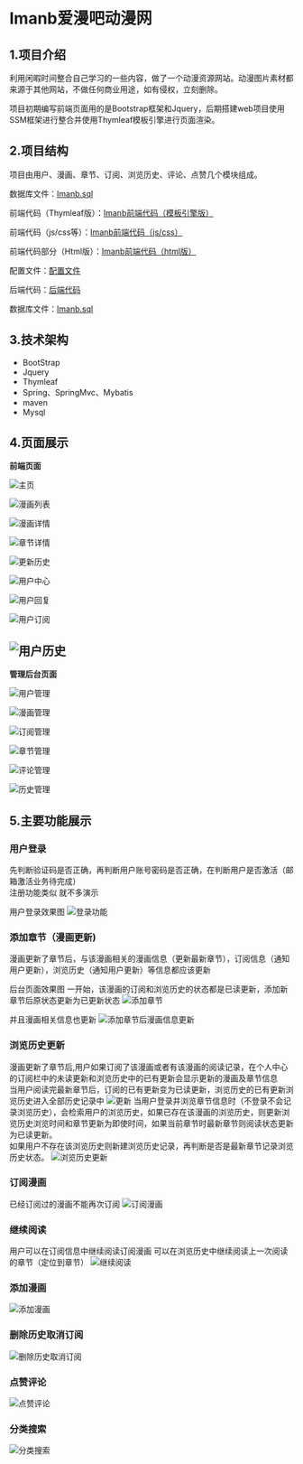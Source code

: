 Imanb爱漫吧动漫网
====
1.项目介绍
---
利用闲暇时间整合自己学习的一些内容，做了一个动漫资源网站。动漫图片素材都来源于其他网站，不做任何商业用途，如有侵权，立刻删除。

项目初期编写前端页面用的是Bootstrap框架和Jquery，后期搭建web项目使用SSM框架进行整合并使用Thymleaf模板引擎进行页面渲染。

2.项目结构
---
项目由用户、漫画、章节、订阅、浏览历史、评论、点赞几个模块组成。

数据库文件：[Imanb.sql](imanb.sql)

前端代码（Thymleaf版）：[Imanb前端代码（模板引擎版）](src/main/webapp/WEB-INF/templates)

前端代码（js/css等）：[Imanb前端代码（js/css）](src/main/webapp/static)

前端代码部分（Html版）：[Imanb前端代码（html版）](https://github.com/LarimarTyl/Imanb)

配置文件：[配置文件](src/main/resource)

后端代码：[后端代码](src/main/java)

数据库文件：[Imanb.sql](imanb.sql)

3.技术架构
---
* BootStrap
* Jquery
* Thymleaf
* Spring、SpringMvc、Mybatis
* maven
* Mysql

4.页面展示
---
**前端页面**

![主页](show/index.png "主页")

![漫画列表](show/list.png "漫画列表")

![漫画详情](show/detail.png "漫画详情")

![章节详情](show/detailInfo.png "章节详情")

![更新历史](show/update.png "更新历史")

![用户中心](show/userInfo.png "用户中心")

![用户回复](show/userRevert.png "用户回复")

![用户订阅](show/userOrder.png "用户订阅")

![用户历史](show/userHistory.png "用户历史")
-------------------
**管理后台页面**

![用户管理](show/userAdmin.png "用户管理")

![漫画管理](show/comicAdmin.png "漫画管理")

![订阅管理](show/orderAdmin.png "订阅管理")

![章节管理](show/detailAdmin.png "章节管理")

![评论管理](show/commentAdmin.png "评论管理")

![历史管理](show/historyAdmin.png "历史管理")

5.主要功能展示
---
### 用户登录

先判断验证码是否正确，再判断用户账号密码是否正确，在判断用户是否激活（邮箱激活业务待完成）<br>
注册功能类似 就不多演示

用户登录效果图
![登录功能](show/login.gif "登录功能")

### 添加章节（漫画更新)

漫画更新了章节后，与该漫画相关的漫画信息（更新最新章节），订阅信息（通知用户更新），浏览历史（通知用户更新）等信息都应该更新

后台页面效果图
一开始，该漫画的订阅和浏览历史的状态都是已读更新，添加新章节后原状态更新为已更新状态
![添加章节](show/updateDetail.gif "添加章节")

并且漫画相关信息也更新
![添加章节后漫画信息更新](show/updateDetail.png "添加章节后漫画信息更新")

### 浏览历史更新

漫画更新了章节后,用户如果订阅了该漫画或者有该漫画的阅读记录，在个人中心的订阅栏中的未读更新和浏览历史中的已有更新会显示更新的漫画及章节信息<br>
当用户阅读完最新章节后，订阅的已有更新变为已读更新，浏览历史的已有更新浏览历史进入全部历史记录中
![更新](show/read.gif "更新")
当用户登录并浏览章节信息时（不登录不会记录浏览历史），会检索用户的浏览历史，如果已存在该漫画的浏览历史，则更新浏览历史浏览时间和章节更新为即使时间，如果当前章节时最新章节则阅读状态更新为已读更新。<br>
如果用户不存在该浏览历史则新建浏览历史记录，再判断是否是最新章节记录浏览历史状态。
![浏览历史更新](show/history.gif "浏览历史更新")

### 订阅漫画

已经订阅过的漫画不能再次订阅
![订阅漫画](show/addComic.gif "订阅漫画")

### 继续阅读

用户可以在订阅信息中继续阅读订阅漫画 可以在浏览历史中继续阅读上一次阅读的章节（定位到章节）
![继续阅读](show/readUpdate.gif "继续阅读")

### 添加漫画
![添加漫画](show/addComic.gif "添加漫画")

### 删除历史取消订阅
![删除历史取消订阅](show/delHistory.gif "删除历史取消订阅")

### 点赞评论
![点赞评论](show/like.gif "点赞评论")

### 分类搜索
![分类搜索](show/byType.gif "分类搜索")




